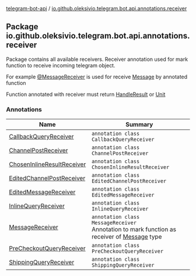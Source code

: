 [telegram-bot-api](../index.md) / [io.github.oleksivio.telegram.bot.api.annotations.receiver](./index.md)

## Package io.github.oleksivio.telegram.bot.api.annotations.receiver

Package contains all available receivers. Receiver annotation used for 
mark function to receive incoming telegram object.

For example [@MessageReceiver](-message-receiver/index.md)
is used for receive [Message](../io.github.oleksivio.telegram.bot.api.model.objects.std/-message/index.md) by annotated function

Function annotated with receiver must return [HandleResult](../io.github.oleksivio.telegram.bot.api.model.result/-handler-result/index.md) or [Unit](#)

### Annotations

| Name | Summary |
|---|---|
| [CallbackQueryReceiver](-callback-query-receiver/index.md) | `annotation class CallbackQueryReceiver` |
| [ChannelPostReceiver](-channel-post-receiver/index.md) | `annotation class ChannelPostReceiver` |
| [ChosenInlineResultReceiver](-chosen-inline-result-receiver/index.md) | `annotation class ChosenInlineResultReceiver` |
| [EditedChannelPostReceiver](-edited-channel-post-receiver/index.md) | `annotation class EditedChannelPostReceiver` |
| [EditedMessageReceiver](-edited-message-receiver/index.md) | `annotation class EditedMessageReceiver` |
| [InlineQueryReceiver](-inline-query-receiver/index.md) | `annotation class InlineQueryReceiver` |
| [MessageReceiver](-message-receiver/index.md) | `annotation class MessageReceiver`<br>Annotation to mark function as receiver of [Message](../io.github.oleksivio.telegram.bot.api.model.objects.std/-message/index.md) type |
| [PreCheckoutQueryReceiver](-pre-checkout-query-receiver/index.md) | `annotation class PreCheckoutQueryReceiver` |
| [ShippingQueryReceiver](-shipping-query-receiver/index.md) | `annotation class ShippingQueryReceiver` |

